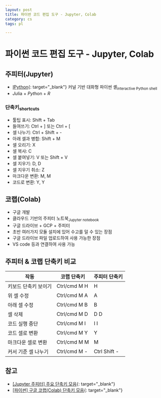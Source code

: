 ```yaml
---
layout: post
title: 파이썬 코드 편집 도구 - Jupyter, Colab
category: cs
tags: pl

---
```


# 파이썬 코드 편집 도구 - Jupyter, Colab
## 주피터(Jupyter)
- [IPython](https://ipython.org){: target="_blank"} 커널 기반 대화형 파이썬 셸<sub>interactive Python shell</sub>
- *Ju*lia + *Pyt*hon + *R*

### 단축키<sub>shortcuts</sub>
  - 툴팁 표시: Shift + Tab
  - 들여쓰기: Ctrl + \] 또는 Ctrl + \[
  - 셀 나누기: Ctrl + Shift + -
  - 아래 셀과 병합: Shift + M
  - 셀 오리기: X
  - 셀 복사: C
  - 셀 붙여넣기: V 또는 Shift + V
  - 셀 지우기: D, D
  - 셀 지우기 취소: Z
  - 마크다운 변환: M, M
  - 코드로 변환: Y, Y

## 코랩(Colab)
- 구글 개발
- 클라우드 기반의 주피터 노트북<sub>Jupyter notebook</sub>
- 구글 드라이브 + GCP + 주피터
- 초반 여러가지 모듈 설치에 있어 수고를 덜 수 있는 장점
- 구글 드라이브 파일 업로드하여 사용 가능한 장점
- VS code 등과 연결하여 사용 가능

## 주피터 & 코랩 단축키 비교

| 작동 | 코랩 단축키 | 주피터 단축키 |
| --- | --- | --- |
| 키보드 단축키 보이기 | Ctrl/cmd M H | H |
| 위 셀 수정          | Ctrl/cmd M A | A |
| 아래 셀 수정        | Ctrl/cmd M B | B |
| 셀 삭제             | Ctrl/cmd M D| D D |
| 코드 실행 중단       | Ctrl/cmd M I | I I |
| 코드 셀로 변환       | Ctrl/cmd M Y | Y |
| 마크다운 셀로 변환   | Ctrl/cmd M M | M |
| 커서 기준 셀 나누기   | Ctrl/cmd M - | Ctrl Shift - |

## 참고
- [\[Jupyter 주피터\] 주요 단축키 모음](https://planharry.tistory.com/22){: target="_blank"}
- [\[파이썬\] 구글 코랩(Colab) 단축키 모음](https://surfonmedia.tistory.com/1){: target="_blank"}